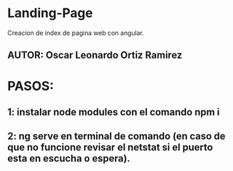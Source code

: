# Landing-Page
Creacion de index de pagina web con angular.
## AUTOR: Oscar Leonardo Ortiz Ramirez

# PASOS:
## 1: instalar node modules con el comando npm i 
## 2: ng serve en terminal de comando (en caso de que no funcione revisar el netstat si el puerto esta en escucha o espera).

